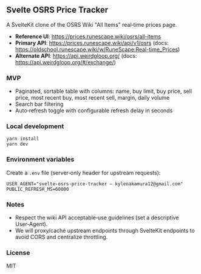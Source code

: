 ## Svelte OSRS Price Tracker

A SvelteKit clone of the OSRS Wiki "All Items" real‑time prices page.

-   **Reference UI**: https://prices.runescape.wiki/osrs/all-items
-   **Primary API**: https://prices.runescape.wiki/api/v1/osrs (docs: https://oldschool.runescape.wiki/w/RuneScape:Real-time_Prices)
-   **Alternate API**: https://api.weirdgloop.org/ (docs: https://api.weirdgloop.org/#/exchange/)

### MVP

-   Paginated, sortable table with columns: name, buy limit, buy price, sell price, most recent buy, most recent sell, margin, daily volume
-   Search bar filtering
-   Auto‑refresh toggle with configurable refresh delay in seconds

### Local development

```
yarn install
yarn dev
```

### Environment variables

Create a `.env` file (server‑only header for upstream requests):

```
USER_AGENT="svelte-osrs-price-tracker – kylenakamura12@gmail.com"
PUBLIC_REFRESH_MS=60000
```

### Notes

-   Respect the wiki API acceptable‑use guidelines (set a descriptive User‑Agent).
-   We will proxy/caché upstream endpoints through SvelteKit endpoints to avoid CORS and centralize throttling.

### License

MIT
